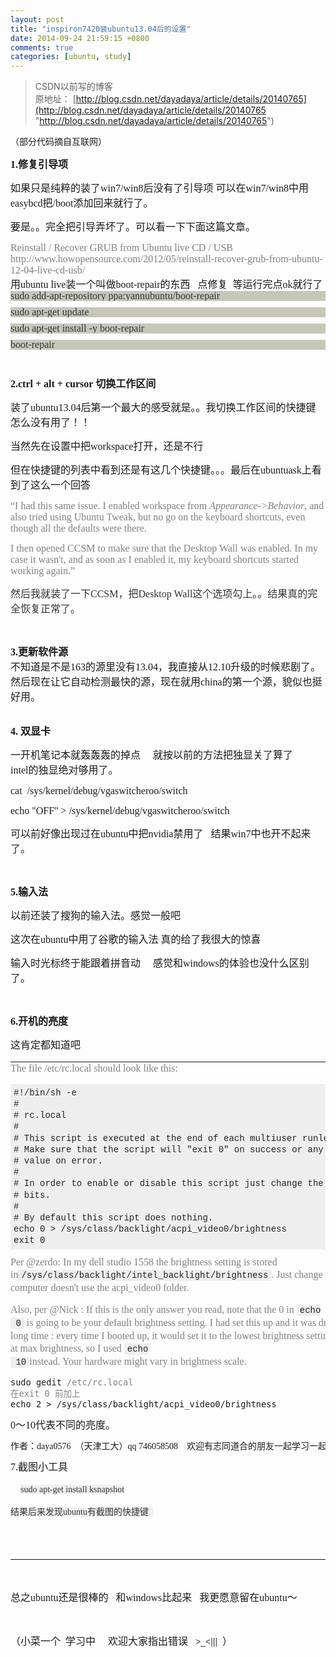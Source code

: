 ```yaml
---
layout: post
title: "inspiron7420装ubuntu13.04后的设置"
date: 2014-09-24 21:59:15 +0800
comments: true
categories: [ubuntu, study]
---
```


> CSDN以前写的博客   
原地址： [http://blog.csdn.net/dayadaya/article/details/20140765](http://blog.csdn.net/dayadaya/article/details/20140765 "http://blog.csdn.net/dayadaya/article/details/20140765")   
   
<!--more-->
  
<div id="article_content" class="article_content">

<div>
<p>（部分代码摘自互联网）</p>
<p><span style="font-size:12pt; font-family:times new roman,times,serif"><strong>1.修复引导项</strong></span></p>
<p><span style="font-size:12pt; font-family:times new roman,times,serif">如果只是纯粹的装了win7/win8后没有了引导项 可以在win7/win8中用easybcd把/boot添加回来就行了。</span></p>
<p><span style="font-size:12pt; font-family:times new roman,times,serif">要是。。完全把引导弄坏了。可以看一下下面这篇文章。</span></p>
<div><span style="color:rgb(128,128,128); font-size:12pt; font-family:times new roman,times,serif">Reinstall / Recover GRUB from Ubuntu live CD / USB</span></div>
<div><span style="color:rgb(128,128,128); font-size:12pt; font-family:times new roman,times,serif">http://www.howopensource.com/2012/05/reinstall-recover-grub-from-ubuntu-12-04-live-cd-usb/</span></div>
<div><span style="font-size:12pt; font-family:times new roman,times,serif">用ubuntu live装一个叫做boot-repair的东西&nbsp;&nbsp; 点修复&nbsp; 等运行完点ok就行了</span><br clear="none">
</div>
<div>
<pre style="margin-top:0px; margin-bottom:10px; padding:0px; border:0px; outline:0px; font-size:16px; vertical-align:baseline; background-color:rgb(199,199,184); font-family:'Courier New',monospace; color:rgb(51,51,51); line-height:16px"><span style="font-size:12pt; font-family:times new roman,times,serif">sudo add-apt-repository ppa:yannubuntu/boot-repair</span></pre>
<pre style="margin-top:0px; margin-bottom:10px; padding:0px; border:0px; outline:0px; font-size:16px; vertical-align:baseline; background-color:rgb(199,199,184); font-family:'Courier New',monospace; color:rgb(51,51,51); line-height:16px"><span style="font-size:12pt; font-family:times new roman,times,serif">sudo apt-get update</span></pre>
<pre style="margin-top:0px; margin-bottom:10px; padding:0px; border:0px; outline:0px; font-size:16px; vertical-align:baseline; background-color:rgb(199,199,184); font-family:'Courier New',monospace; color:rgb(51,51,51); line-height:16px"><span style="font-size:12pt; font-family:times new roman,times,serif">sudo apt-get install -y boot-repair</span></pre>
<pre style="margin-top:0px; margin-bottom:10px; padding:0px; border:0px; outline:0px; font-size:16px; vertical-align:baseline; background-color:rgb(199,199,184); font-family:'Courier New',monospace; color:rgb(51,51,51); line-height:16px"><span style="font-size:12pt; font-family:times new roman,times,serif">boot-repair</span></pre>
</div>
<div><br clear="none">
</div>
<p><span style="font-size:12pt; font-family:times new roman,times,serif"><strong>2.ctrl + alt + cursor 切换工作区间</strong></span><br clear="none">
</p>
<p><span style="font-size:12pt; font-family:times new roman,times,serif">装了ubuntu13.04后第一个最大的感受就是。。我切换工作区间的快捷键怎么没有用了！！</span></p>
<p><span style="font-size:12pt; font-family:times new roman,times,serif">当然先在设置中把workspace打开，还是不行</span></p>
<p><span style="font-size:12pt; font-family:times new roman,times,serif">但在快捷键的列表中看到还是有这几个快捷键。。。最后在ubuntuask上看到了这么一个回答</span><br clear="none">
</p>
<p><span style="color:rgb(128,128,128); font-size:12pt; font-family:times new roman,times,serif">“I had this same issue. I enabled workspace from
<em>Appearance-&gt;Behavior</em>, and also tried using Ubuntu Tweak, but no go on the keyboard shortcuts, even though all the defaults were there.</span></p>
<p><span style="color:rgb(128,128,128); font-size:12pt; font-family:times new roman,times,serif">I then opened CCSM to make sure that the Desktop Wall was enabled. In my case it wasn't, and as soon as I enabled it, my keyboard shortcuts started working again.”</span></p>
<p><span style="color:rgb(128,128,128); font-size:12pt; font-family:times new roman,times,serif"><span style="color:rgb(51,51,51)">然后我就装了一下CCSM，把</span><span style="color:rgb(51,51,51)">Desktop Wall这个选项勾上。。结果真的完全恢复正常了。</span>
</span></p>
<p><br clear="none">
</p>
<span style="font-size:12pt; font-family:times new roman,times,serif"><strong>3.更新软件源&nbsp;</strong></span></div>
<div><span style="font-size:12pt; font-family:times new roman,times,serif">不知道是不是163的源里没有13.04，我直接从12.10升级的时候悲剧了。</span></div>
<div><span style="font-size:12pt; font-family:times new roman,times,serif">然后现在让它自动检测最快的源，现在就用china的第一个源，貌似也挺好用。</span></div>
<div><br clear="none">
<p><span style="font-size:12pt; font-family:times new roman,times,serif"><strong>4. 双显卡</strong></span></p>
<p><span style="font-size:12pt; font-family:times new roman,times,serif">一开机笔记本就轰轰轰的掉点&nbsp;&nbsp;&nbsp;&nbsp; 就按以前的方法把独显关了算了&nbsp;&nbsp;&nbsp;&nbsp;&nbsp; intel的独显绝对够用了。</span></p>
<p><span style="font-size:12pt; font-family:times new roman,times,serif">cat&nbsp; /sys/kernel/debug/vgaswitcheroo/switch</span></p>
<p><span style="font-size:12pt; font-family:times new roman,times,serif">echo "OFF" &gt; /sys/kernel/debug/vgaswitcheroo/switch</span></p>
<p><span style="font-size:12pt; font-family:times new roman,times,serif">可以前好像出现过在ubuntu中把nvidia禁用了&nbsp;&nbsp; 结果win7中也开不起来了。&nbsp;</span></p>
<p><br clear="none">
</p>
<p><span style="font-size:12pt; font-family:times new roman,times,serif"><strong>5.输入法</strong></span></p>
<p><span style="font-size:12pt; font-family:times new roman,times,serif">以前还装了搜狗的输入法。感觉一般吧</span></p>
<p><span style="font-size:12pt; font-family:times new roman,times,serif">这次在ubuntu中用了谷歌的输入法 真的给了我很大的惊喜</span></p>
<p><span style="font-size:12pt; font-family:times new roman,times,serif">输入时光标终于能跟着拼音动&nbsp;&nbsp;&nbsp;&nbsp; 感觉和windows的体验也没什么区别了。</span></p>
<p><br clear="none">
</p>
<p><span style="font-size:12pt; font-family:times new roman,times,serif"><strong>6.开机的亮度</strong></span></p>
<p><span style="font-size:12pt; font-family:times new roman,times,serif">这肯定都知道吧 <br clear="none">
</span></p>
<table>
<tbody>
<tr style="margin:0px; padding:0px; border:0px; font-size:12px; vertical-align:baseline; background-color:transparent">
<td colspan="1" rowspan="1" style="margin:0px; padding:0px; border:0px; vertical-align:top; background-color:transparent">
<div style="margin:0px 5px 5px 0px; padding:0px; border:0px; font-size:14px; vertical-align:baseline; background-color:transparent; width:660px; word-wrap:break-word; line-height:1.3">
<p style="margin-top:0px; margin-bottom:1em; padding-top:0px; padding-bottom:0px; border:0px; vertical-align:baseline; background-color:transparent; clear:both">
<span style="color:rgb(128,128,128); font-size:12pt; font-family:times new roman,times,serif">The file /etc/rc.local should look like this:</span></p>
<pre style="margin-top:0px; margin-bottom:10px; padding:5px; border:0px; vertical-align:baseline; background-color:rgb(238,238,238); overflow:auto; width:auto; max-height:600px; font-family:'Ubuntu Mono','Ubuntu Beta Mono A',Consolas,'Bitstream Vera Sans Mono','Courier New',Courier,monospace; word-wrap:normal"><span style="color:rgb(128,128,128); font-size:12pt; font-family:times new roman,times,serif"><code style="margin:0px; padding:0px; border:0px; font-size:14px; vertical-align:baseline; font-family:'Ubuntu Mono','Ubuntu Beta Mono A',Consolas,'Bitstream Vera Sans Mono','Courier New',Courier,monospace; color:rgb(34,34,34)">#!/bin/sh -e
#
# rc.local
#
# This script is executed at the end of each multiuser runlevel.
# Make sure that the script will "exit 0" on success or any other
# value on error.
#
# In order to enable or disable this script just change the execution
# bits.
#
# By default this script does nothing.
echo 0 &gt; /sys/class/backlight/acpi_video0/brightness
exit 0
</code></span></pre>
<p style="margin-top:0px; margin-bottom:1em; padding-top:0px; padding-bottom:0px; border:0px; vertical-align:baseline; background-color:transparent; clear:both">
<span style="color:rgb(128,128,128); font-size:12pt; font-family:times new roman,times,serif">Per @zerdo: In my dell studio 1558 the brightness setting is stored in<code style="margin:0px; padding:1px 5px; border:0px; font-size:14px; vertical-align:baseline; background-color:#eeeeee; font-family:'Ubuntu Mono','Ubuntu Beta Mono A',Consolas,'Bitstream Vera Sans Mono','Courier New',Courier,monospace; color:#222222">/sys/class/backlight/intel_backlight/brightness</code>.
 Just change the path if your computer doesn't use the acpi_video0 folder.</span></p>
<p style="margin-top:0px; margin-bottom:1em; padding-top:0px; padding-bottom:0px; border:0px; vertical-align:baseline; background-color:transparent; clear:both">
<span style="color:rgb(128,128,128); font-size:12pt; font-family:times new roman,times,serif">Also, per @Nick : If this is the only answer you read, note that the 0 in&nbsp;<code style="margin:0px; padding:1px 5px; border:0px; font-size:14px; vertical-align:baseline; background-color:#eeeeee; font-family:'Ubuntu Mono','Ubuntu Beta Mono A',Consolas,'Bitstream Vera Sans Mono','Courier New',Courier,monospace; color:#222222">echo
 0</code>&nbsp;is going to be your default brightness setting. I had set this up and it was driving me crazy for a long time : every time I booted up, it would set it to the lowest brightness setting. I prefer mine to start at max brightness, so I used&nbsp;<code style="margin:0px; padding:1px 5px; border:0px; font-size:14px; vertical-align:baseline; background-color:#eeeeee; font-family:'Ubuntu Mono','Ubuntu Beta Mono A',Consolas,'Bitstream Vera Sans Mono','Courier New',Courier,monospace; color:#222222">echo
 10</code>instead. Your hardware might vary in brightness scale.</span></p>
<pre><span style="font-size:12pt; font-family:'times new roman',times,serif"><code>sudo gedit <span style="color:rgb(128,128,128)">/etc/rc.local<br clear="none">在exit 0 前加上</span><br clear="none">echo 2 &gt; /sys/class/backlight/acpi_video0/brightness</code></span></pre>
<p style="margin-top:0px; margin-bottom:1em; padding-top:0px; padding-bottom:0px; border:0px; vertical-align:baseline; background-color:transparent; clear:both">
<span style="font-size:12pt; font-family:times new roman,times,serif">0～10代表不同的亮度。</span><br clear="none">
</p>
<p style="margin-top:0px; margin-bottom:1em; padding-top:0px; padding-bottom:0px; border:0px; vertical-align:baseline; background-color:transparent; clear:both">
<span style="font-size:12pt; font-family:times new roman,times,serif"><span style="font-family:'times new roman',times,serif; font-size:14px">作者：daya0576 &nbsp;（天津工大）qq 746058508 &nbsp; &nbsp;欢迎有志同道合的朋友一起学习一起进步</span><br clear="none">
</span></p>
<p style="margin-top:0px; margin-bottom:1em; padding-top:0px; padding-bottom:0px; border:0px; vertical-align:baseline; background-color:transparent; clear:both">
<span style="font-size:12pt; font-family:times new roman,times,serif">7.截图小工具&nbsp; <br clear="none">
</span></p>
<p style="margin-top:0px; margin-bottom:1em; padding-top:0px; padding-bottom:0px; border:0px; vertical-align:baseline; background-color:transparent; clear:both">
<span style="font-size:12pt; font-family:times new roman,times,serif">&nbsp;&nbsp;&nbsp; <span style="color:rgb(51,51,51); font-family:tahoma,宋体; font-size:14px; line-height:22px; background-color:rgb(239,239,239)">
sudo apt-get install ksnapshot</span></span></p>
<p style="margin-top:0px; margin-bottom:1em; padding-top:0px; padding-bottom:0px; border:0px; vertical-align:baseline; background-color:transparent; clear:both">
<span style="font-size:12pt; font-family:times new roman,times,serif"><span style="color:rgb(51,51,51); font-family:tahoma,宋体; font-size:14px; line-height:22px; background-color:rgb(239,239,239)">结果后来发现ubuntu有截图的快捷键 &nbsp;</span><br clear="none">
</span></p>
<p style="margin-top:0px; margin-bottom:1em; padding-top:0px; padding-bottom:0px; border:0px; vertical-align:baseline; background-color:transparent; clear:both">
<span style="font-size:12pt; font-family:times new roman,times,serif"><span style="color:rgb(51,51,51); font-family:tahoma,宋体; font-size:14px; line-height:22px; background-color:rgb(239,239,239)"><img src="" alt=""><br>
</span></span></p>
<p style="margin-top:0px; margin-bottom:1em; padding-top:0px; padding-bottom:0px; border:0px; vertical-align:baseline; background-color:transparent; clear:both">
<span style="font-size:12pt; font-family:times new roman,times,serif"><span style="color:rgb(51,51,51); font-family:tahoma,宋体; font-size:14px; line-height:22px; background-color:rgb(239,239,239)"><br>
</span></span></p>
</div>
</td>
</tr>
</tbody>
</table>
<p><br clear="none">
</p>
<p><span style="font-size:12pt; font-family:times new roman,times,serif">总之ubuntu还是很棒的&nbsp;&nbsp; 和windows比起来&nbsp;&nbsp; 我更愿意留在ubuntu～</span></p>
<p><span style="font-size:12pt; font-family:times new roman,times,serif"><br>
</span></p>
<p><span style="font-size:12pt; font-family:times new roman,times,serif">（小菜一个 &nbsp;学习中 &nbsp; &nbsp; 欢迎大家指出错误 &nbsp;&nbsp;<span style="color:rgb(51,51,51); font-family:Tahoma,Verdana,STHeiTi,simsun,sans-serif; font-size:14px; line-height:19px">&gt;_&lt;|||</span> &nbsp;）</span></p>
</div>

</div>